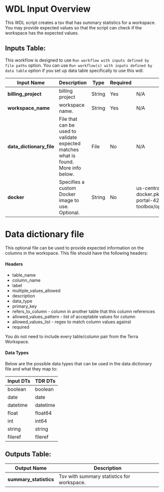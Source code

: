 # WDL Input Overview

This WDL script creates a tsv that has summary statistics for a workspace. You may provide expected values so that the script can check if the workspace has the expected values.

## Inputs Table:
 This workflow is designed to use `Run workflow with inputs defined by file paths` option. You can use `Run workflow(s) with inputs defined by data table` option if you set up data table specifically to use this wdl.

| Input Name               | Description                                                                        | Type   | Required | Default                                                                                     |
|--------------------------|------------------------------------------------------------------------------------|--------|----------|---------------------------------------------------------------------------------------------|
| **billing_project**      | billing project                                                                    | String | Yes      | N/A                                                                                         |
| **workspace_name**       | workspace name.                                                                    | String | Yes      | N/A                                                                                         |
| **data_dictionary_file** | File that can be used to validate expected matches what is found. More info below. | File   | No       | N/A                                                                                         |
| **docker**               | Specifies a custom Docker image to use. Optional.                                  | String | No       | us-central1-docker.pkg.dev/operations-portal-427515/ops-toolbox/ops_terra_utils_slim:latest |

# Data dictionary file

This optional file can be used to provide expected information on the columns in the workspace. This file should have the following headers:

#### Headers
- table_name
- column_name
- label
- multiple_values_allowed
- description
- data_type
- primary_key
- refers_to_column - column in another table that this column references
- allowed_values_pattern - list of acceptable values for column
- allowed_values_list - regex to match column values against
- required

You do not need to include every table/column pair from the Terra Workspace.

#### Data Types

Below are the possible data types that can be used in the data dictionary file and what they map to:

| Input DTs | TDR DTs  |
|-----------|----------|
| boolean   | boolean  |
| date      | date     |
| datetime  | datetime |
| float     | float64  |
| int       | int64    |
| string    | string   |
| fileref   | fileref  |

## Outputs Table:
| Output Name            | Description                                |
|------------------------|--------------------------------------------|
| **summary_statistics** | Tsv with summary statistics for workspace. |
